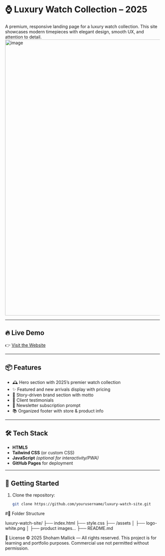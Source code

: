 # ⌚ Luxury Watch Collection – 2025

A premium, responsive landing page for a luxury watch collection. This site showcases modern timepieces with elegant design, smooth UX, and attention to detail.
<img width="1898" height="898" alt="image" src="https://github.com/user-attachments/assets/eb693a74-450c-4225-9de4-b5fe6a63a8bf" />



---

## 🔥 Live Demo

👉 [Visit the Website](https://yourusername.github.io/luxury-watch-site/)

---

## 📦 Features

- 🕰️ Hero section with 2025’s premier watch collection
- ✨ Featured and new arrivals display with pricing
- 🧠 Story-driven brand section with motto
- 💬 Client testimonials
- 📧 Newsletter subscription prompt
- 📚 Organized footer with store & product info

---

## 🛠️ Tech Stack

- **HTML5**
- **Tailwind CSS** (or custom CSS)
- **JavaScript** *(optional for interactivity/PWA)*
- **GitHub Pages** for deployment

---

## 🚀 Getting Started

1. Clone the repository:
   ```bash
   git clone https://github.com/yourusername/luxury-watch-site.git

#📂 Folder Structure   

luxury-watch-site/
├── index.html
├── style.css
├── /assets
│   ├── logo-white.png
│   ├── product images...
├── README.md

📜 License
© 2025 Shoham Mallick — All rights reserved.
This project is for learning and portfolio purposes. Commercial use not permitted without permission.
